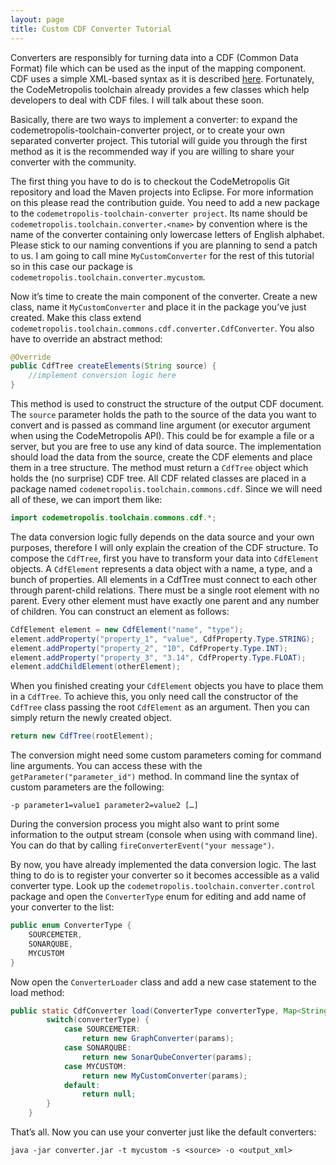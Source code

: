 ```yaml
---
layout: page
title: Custom CDF Converter Tutorial
---
```


Converters are responsibly for turning data into a CDF (Common Data Format) file which can be used as the input of the mapping component. CDF uses a simple XML-based syntax as it is described [here][ct]. Fortunately, the CodeMetropolis toolchain already provides a few classes which help developers to deal with CDF files. I will talk about these soon.

Basically, there are two ways to implement a converter: to expand the codemetropolis-toolchain-converter project, or to create your own separated converter project. This tutorial will guide you through the first method as it is the recommended way if you are willing to share your converter with the community.

The first thing you have to do is to checkout the CodeMetropolis Git repository and load the Maven projects into Eclipse. For more information on this please read the contribution guide. You need to add a new package to the `codemetropolis-toolchain-converter project`. Its name should be `codemetropolis.toolchain.converter.<name>` by convention where <name> is the name of the converter containing only lowercase letters of English alphabet. Please stick to our naming conventions if you are planning to send a patch to us. I am going to call mine `MyCustomConverter` for the rest of this tutorial so in this case our package is `codemetropolis.toolchain.converter.mycustom`.

Now it’s time to create the main component of the converter. Create a new class, name it `MyCustomConverter` and place it in the package you’ve just created. Make this class extend `codemetropolis.toolchain.commons.cdf.converter.CdfConverter`. You also have to override an abstract method:

~~~ java
@Override
public CdfTree createElements(String source) {
	//implement conversion logic here
}
~~~


This method is used to construct the structure of the output CDF document. The `source` parameter holds the path to the source of the data you want to convert and is passed as command line argument (or executor argument when using the CodeMetropolis API). This could be for example a file or a server, but you are free to use any kind of data source. The implementation should load the data from the source, create the CDF elements and place them in a tree structure. The method must return a `CdfTree` object which holds the (no surprise) CDF tree. All CDF related classes are placed in a package named `codemetropolis.toolchain.commons.cdf`. Since we will need all of these, we can import them like: 

~~~ java
import codemetropolis.toolchain.commons.cdf.*;
~~~

The data conversion logic fully depends on the data source and your own purposes, therefore I will only explain the creation of the CDF structure. To compose the `CdfTree`, first you have to transform your data into `CdfElement` objects. A `CdfElement` represents a data object with a name, a type, and a bunch of properties. All elements in a CdfTree must connect to each other through parent-child relations. There must be a single root element with no parent. Every other element must have exactly one parent and any number of children. You can construct an element as follows:

~~~ java
CdfElement element = new CdfElement("name", "type");
element.addProperty("property_1", "value", CdfProperty.Type.STRING);
element.addProperty("property_2", "10", CdfProperty.Type.INT);
element.addProperty("property_3", "3.14", CdfProperty.Type.FLOAT);
element.addChildElement(otherElement);
~~~

When you finished creating your `CdfElement` objects you have to place them in a `CdfTree`. To achieve this, you only need call the constructor of the `CdfTree` class passing the root `CdfElement` as an argument. Then you can simply return the newly created object.

~~~ java
return new CdfTree(rootElement);
~~~

The conversion might need some custom parameters coming for command line arguments. You can access these with the `getParameter("parameter_id")` method. In command line the syntax of custom parameters are the following:

`-p parameter1=value1 parameter2=value2 […]`

During the conversion process you might also want to print some information to the output stream (console when using with command line). You can do that by calling `fireConverterEvent("your message")`.

By now, you have already implemented the data conversion logic. The last thing to do is to register your converter so it becomes accessible as a valid converter type. Look up the `codemetropolis.toolchain.converter.control`  package and open the `ConverterType` enum for editing and add name of your converter to the list:

~~~ java
public enum ConverterType {
	SOURCEMETER,
	SONARQUBE,
	MYCUSTOM
}
~~~

Now open the `ConverterLoader` class and add a new case statement to the load method:

~~~ java
public static CdfConverter load(ConverterType converterType, Map<String, String> params) {
		switch(converterType) {
			case SOURCEMETER:
				return new GraphConverter(params);
			case SONARQUBE:
				return new SonarQubeConverter(params);
			case MYCUSTOM:
				return new MyCustomConverter(params);
			default:
				return null;
		}
	}
~~~

That’s all. Now you can use your converter just like the default converters:

`java -jar converter.jar -t mycustom -s <source> -o <output_xml>`

[ct]: <http://geryxyz.github.io/CodeMetropolis/toolchain/converter/>
